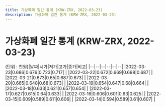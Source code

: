 ```yaml
---
title: 가상화폐 일간 통계 (KRW-ZRX, 2022-03-23)
description: 가상화폐 일간 통계 (KRW-ZRX, 2022-03-23)
---
```


가상화폐 일간 통계 (KRW-ZRX, 2022-03-23)
===

(단위 : 천원)|날짜|시가|저가|고가|종가|비고|
|--|--|--|--|--|--|
|2022-03-23|0.686|0.676|0.723|0.717|    |
|2022-03-22|0.672|0.669|0.698|0.687|    |
|2022-03-21|0.673|0.65|0.687|0.673|    |
|2022-03-20|0.665|0.648|0.68|0.673|    |
|2022-03-19|0.654|0.647|0.68|0.664|    |
|2022-03-18|0.633|0.621|0.657|0.654|    |
|2022-03-17|0.627|0.615|0.64|0.633|    |
|2022-03-16|0.606|0.601|0.63|0.625|    |
|2022-03-15|0.609|0.589|0.611|0.606|    |
|2022-03-14|0.594|0.589|0.61|0.607|    |
